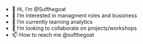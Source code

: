 - 👋 Hi, I’m @Sufthegoat
- 👀 I’m interested in managment roles and bussiness
- 🌱 I’m currently learning analytics
- 💞️ I’m looking to collaborate on projects/workshops
- 📫 How to reach me @sufthegoat

<!---
Sufthegoat/Sufthegoat is a ✨ special ✨ repository because its `README.md` (this file) appears on your GitHub profile.
You can click the Preview link to take a look at your changes.
--->
